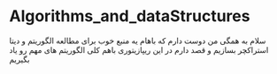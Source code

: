 ﻿# Algorithms_and_dataStructures
سلام به همگی 
من دوست دارم که باهام یه منبع خوب برای مطالعه الگوریتم و دیتا استراکچر بسازیم و قصد دارم در این ریپازیتوری باهم کلی الگوریتم های مهم رو یاد بگیریم 
